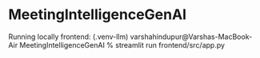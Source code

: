 # MeetingIntelligenceGenAI


Running locally frontend:
(.venv-llm) varshahindupur@Varshas-MacBook-Air MeetingIntelligenceGenAI % streamlit run frontend/src/app.py 